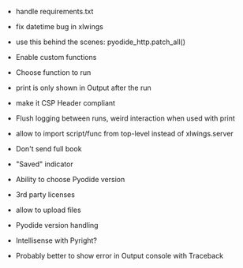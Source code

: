 - handle requirements.txt
- fix datetime bug in xlwings
- use this behind the scenes: pyodide_http.patch_all()
- Enable custom functions
- Choose function to run
- print is only shown in Output after the run

- make it CSP Header compliant
- Flush logging between runs, weird interaction when used with print
- allow to import script/func from top-level instead of xlwings.server
- Don't send full book
- "Saved" indicator
- Ability to choose Pyodide version
- 3rd party licenses
- allow to upload files
- Pyodide version handling
- Intellisense with Pyright?
- Probably better to show error in Output console with Traceback
